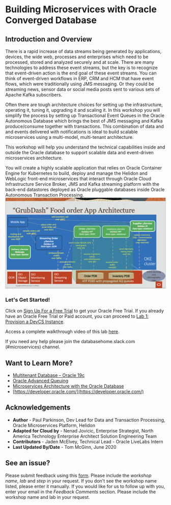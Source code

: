 # Building Microservices with Oracle Converged Database
## Introduction and Overview

There is a rapid increase of data streams being generated by applications, devices, the wide web, processes and enterprises which need to be processed, stored and analyzed securely and at scale. There are many technologies to address these event streams, but the key is to recognize that event-driven action is the end goal of these event streams. You can think of event-driven workflows in ERP, CRM and HCM that have event flows, which were traditionally using JMS messaging. Or they could be streaming news, sensor data or social media posts sent to various sets of Apache Kafka subscribers.

Often there are tough architecture choices for setting up the infrastructure, operating it, tuning it, upgrading it and scaling it. In this workshop you will simplify the process by setting up Transactional Event Queues in the Oracle Autonomous Database which brings the best of JMS messaging and Kafka produce/consume together with transactions. This combination of data and and events delivered with notifications is ideal to build scalable microservices using a multi-model, multi-tenant architecture.

This workshop will help you understand the technical capabilities inside and outside the Oracle database to support scalable data and event-driven microservices architecture.

You will create a highly scalable application that relies on Oracle Container Engine for Kubernetes to build, deploy and manage the Helidon and WebLogic front-end microservices that interact through Oracle Cloud Infrastructure Service Broker, JMS and Kafka streaming platform with the back-end datastores deployed as Oracle pluggable databases inside Oracle Autonomous Transaction Processing.
![](./images/architecture.png " ")

### Let's Get Started!

Click on [Sign Up For a Free Trial](?lab=sign-up-for-free-trial) to get your Oracle Free Trial. If you already have an Oracle Free Trial or Paid account, you can proceed to [Lab 1: Provision a DevCS Instance](?lab=lab-1-setup-oci,-oke,-atp-cloud-shell).

Access a complete walkthrough video of this lab [here](https://tinyurl.com/helidonoracledb-msdataworkshop). 

If you need any help please join the databasehome.slack.com (#microservices) channel.


## Want to Learn More?

* [Multitenant Database – Oracle 19c](https://www.oracle.com/database/technologies/multitenant.html)
* [Oracle Advanced Queuing](https://docs.oracle.com/en/database/oracle/oracle-database/19/adque/aq-introduction.html)
* [Microservices Architecture with the Oracle Database](https://www.oracle.com/technetwork/database/availability/trn5515-microserviceswithoracle-5187372.pdf)
* [https://developer.oracle.com/](https://developer.oracle.com/)

## Acknowledgements
* **Author** - Paul Parkinson, Dev Lead for Data and Transaction Processing, Oracle Microservices Platform, Helidon
* **Adapted for Cloud by** -  Nenad Jovicic, Enterprise Strategist, North America Technology Enterprise Architect Solution Engineering Team
* **Contributors** - Jaden McElvey, Technical Lead - Oracle LiveLabs Intern
* **Last Updated By/Date** - Tom McGinn, June 2020

## See an issue?
Please submit feedback using this [form](https://apexapps.oracle.com/pls/apex/f?p=133:1:::::P1_FEEDBACK:1). Please include the *workshop name*, *lab* and *step* in your request.  If you don't see the workshop name listed, please enter it manually. If you would like for us to follow up with you, enter your email in the *Feedback Comments* section. Please include the workshop name and lab in your request.
